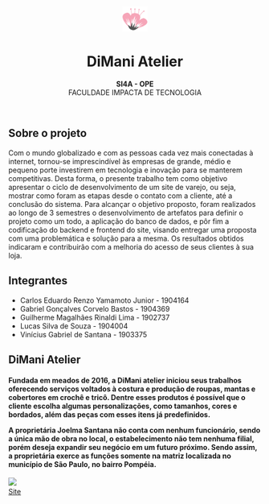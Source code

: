 <div align="center" ><img src="static/images/LOGO_NAVBAR.png" style="height:50px; width:50px"></div>
<h1 align="center">DiMani Atelier</h1>
<p align="center"><strong>SI4A - OPE</strong>
<br>FACULDADE IMPACTA DE TECNOLOGIA</p>
<br/>

<h2>Sobre o projeto</h2>

Com o mundo globalizado e com as pessoas cada vez mais conectadas à internet, tornou-se imprescindível às empresas de grande, médio e pequeno porte investirem em tecnologia e inovação para se manterem competitivas. Desta forma, o presente trabalho tem como objetivo apresentar o ciclo de desenvolvimento de um site de varejo, ou seja, mostrar como foram as etapas desde o contato com a cliente, até a conclusão do sistema. Para alcançar o objetivo proposto, foram realizados ao longo de 3 semestres o desenvolvimento de artefatos para definir o projeto como um todo, a aplicação do banco de dados, e pôr fim a codificação do backend e frontend do site, visando entregar uma proposta com uma problemática e solução para a mesma. Os resultados obtidos indicaram e contribuirão com a melhoria do acesso de seus clientes à sua loja.

<h2>Integrantes</h2>

- Carlos Eduardo Renzo Yamamoto Junior - 1904164
- Gabriel Gonçalves Corvelo Bastos - 1904369
- Guilherme Magalhães Rinaldi Lima - 1902737
- Lucas Silva de Souza - 1904004
- Vinícius Gabriel de Santana - 1903375

<h2>DiMani Atelier</h2>

<h4>Fundada em meados de 2016, a DiMani atelier iniciou seus trabalhos oferecendo serviços voltados à costura e produção de roupas, mantas e cobertores em crochê e tricô. Dentre esses produtos é possível que o cliente escolha algumas personalizações, como tamanhos, cores e bordados, além das peças com esses itens já predefinidos. 

A proprietária Joelma Santana não conta com nenhum funcionário, sendo a única mão de obra no local, o estabelecimento não tem nenhuma filial, porém deseja expandir seu negócio em um futuro próximo. Sendo assim, a proprietária exerce as funções somente na matriz localizada no município de São Paulo, no bairro Pompéia.</h4>


[<img src = "https://img.shields.io/badge/instagram-%23E4405F.svg?&style=for-the-badge&logo=instagram&logoColor=white">](https://www.instagram.com/di_mani_atelier/)
</br>
<a href="https://dimaniatelier.pythonanywhere.com/">Site</a>
